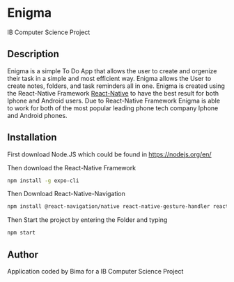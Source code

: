 # Enigma
IB Computer Science Project


## Description
Enigma is a simple To Do App that allows the user to create and orgenize their task in a simple and most efficient way. Enigma allows the User to create notes, folders, and task reminders all in one. Enigma is created using the React-Native Framework [React-Native](https://reactnative.dev/) to have the best result for both Iphone and Android users.
Due to React-Native Framework Enigma is able to work for both of the most popular leading phone tech company Iphone and Android phones.

## Installation
First download Node.JS which could be found in https://nodejs.org/en/   


Then download the React-Native Framework
```bash
npm install -g expo-cli
```
Then Download React-Native-Navigation
```bash
npm install @react-navigation/native react-native-gesture-handler react-native-reanimated react-native-screens react-native-safe-area-context @react-native-community/masked-view
```
Then Start the project by entering the Folder and typing 
```bash
npm start
```

## Author
Application coded by Bima for a IB Computer Science Project
